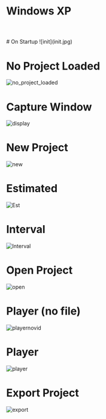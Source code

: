# Windows XP

#
<br>
# On Startup
![init](init.jpg)

#
# No Project Loaded
![no_project_loaded](no_project_loaded.jpg)

#
# Capture Window
![display](display.jpg)

#
#  New Project
![new](new.jpg)

#
# Estimated
![Est](Estimated.jpg)

#
# Interval
![Interval](Interval.jpg)

#
# Open Project
![open](open.jpg)

#
# Player (no file)
![playernovid](playernovid.jpg)

#
# Player
![player](player.jpg)

#
# Export Project
![export](export.jpg)
